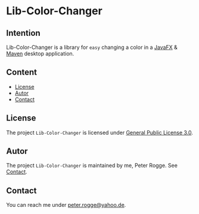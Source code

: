 Lib-Color-Changer
===



Intention
---

Lib-Color-Changer is a library for `easy` changing a color in a [JavaFX] &amp; 
[Maven] desktop application.


Content
---

* [License](#License)
* [Autor](#Autor)
* [Contact](#Contact)



License<a name="License" />
---

The project `Lib-Color-Changer` is licensed under [General Public License 3.0].



Autor<a name="Autor" />
---

The project `Lib-Color-Changer` is maintained by me, Peter Rogge. See [Contact](#Contact).



Contact<a name="Contact" />
---

You can reach me under <peter.rogge@yahoo.de>.



[//]: # (Links)
[General Public License 3.0]:http://www.gnu.org/licenses/gpl-3.0.en.html
[JavaFX]:http://docs.oracle.com/javase/8/javase-clienttechnologies.htm
[Maven]:http://maven.apache.org/


